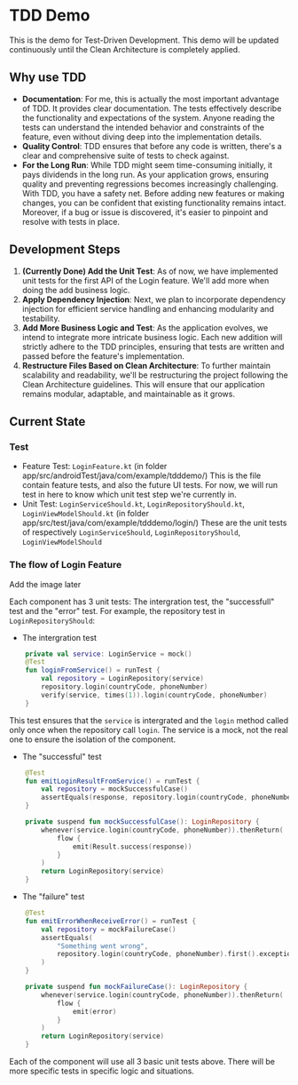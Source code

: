 # TDD Demo

This is the demo for Test-Driven Development. This demo will be updated continuously until the Clean Architecture is completely applied.


## Why use TDD

- **Documentation**: For me, this is actually the most important advantage of TDD. It provides clear documentation. The tests effectively describe the functionality and expectations of the system. Anyone reading the tests can understand the intended behavior and constraints of the feature, even without diving deep into the implementation details.
- **Quality Control**: TDD ensures that before any code is written, there's a clear and comprehensive suite of tests to check against.
- **For the Long Run**: While TDD might seem time-consuming initially, it pays dividends in the long run. As your application grows, ensuring quality and preventing regressions becomes increasingly challenging. With TDD, you have a safety net. Before adding new features or making changes, you can be confident that existing functionality remains intact. Moreover, if a bug or issue is discovered, it's easier to pinpoint and resolve with tests in place.

## Development Steps

1.  **(Currently Done) Add the Unit Test**: As of now, we have implemented unit tests for the first API of the Login feature. We'll add more when doing the add business logic.
2.  **Apply Dependency Injection**: Next, we plan to incorporate dependency injection for efficient service handling and enhancing modularity and testability.
3.  **Add More Business Logic and Test**: As the application evolves, we intend to integrate more intricate business logic. Each new addition will strictly adhere to the TDD principles, ensuring that tests are written and passed before the feature's implementation.
4.  **Restructure Files Based on Clean Architecture**: To further maintain scalability and readability, we'll be restructuring the project following the Clean Architecture guidelines. This will ensure that our application remains modular, adaptable, and maintainable as it grows.

## Current State

### Test
- Feature Test: ```LoginFeature.kt``` (in folder app/src/androidTest/java/com/example/tdddemo/)
This is the file contain feature tests, and also the future UI tests. For now, we will run test in here to know which unit test step we're currently in.
- Unit Test: ```LoginServiceShould.kt```, ```LoginRepositoryShould.kt```, ```LoginViewModelShould.kt``` (in folder app/src/test/java/com/example/tdddemo/login/)
These are the unit tests of respectively ```LoginServiceShould```, ```LoginRepositoryShould```, ```LoginViewModelShould```

### The flow of Login Feature

Add the image later

Each component has 3 unit tests: The intergration test, the "successfull" test and the "error" test. For example, the repository test in ```LoginRepositoryShould```:

- The intergration test

```kotlin
    private val service: LoginService = mock()
    @Test
    fun loginFromService() = runTest {
        val repository = LoginRepository(service)
        repository.login(countryCode, phoneNumber)
        verify(service, times(1)).login(countryCode, phoneNumber)
    }
```
This test ensures that the ```service``` is intergrated and the ```login``` method called only once when the repository call ```login```. The service is a mock, not the real one to ensure the isolation of the component.



- The "successful" test
```kotlin
    @Test
    fun emitLoginResultFromService() = runTest {
        val repository = mockSuccessfulCase()
        assertEquals(response, repository.login(countryCode, phoneNumber).first().getOrNull())
    }

    private suspend fun mockSuccessfulCase(): LoginRepository {
        whenever(service.login(countryCode, phoneNumber)).thenReturn(
            flow {
                emit(Result.success(response))
            }
        )
        return LoginRepository(service)
    }
```

- The "failure" test
```kotlin
    @Test
    fun emitErrorWhenReceiveError() = runTest {
        val repository = mockFailureCase()
        assertEquals(
            "Something went wrong",
            repository.login(countryCode, phoneNumber).first().exceptionOrNull()?.message
        )
    }

    private suspend fun mockFailureCase(): LoginRepository {
        whenever(service.login(countryCode, phoneNumber)).thenReturn(
            flow {
                emit(error)
            }
        )
        return LoginRepository(service)
    }
```


Each of the component will use all 3 basic unit tests above. There will be more specific tests in specific logic and situations.
